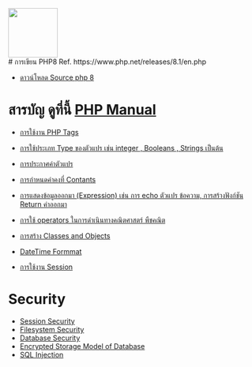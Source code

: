 <img src="https://www.php.net/images/logos/new-php-logo.svg"  width="100">
<br/>
# การเขียน PHP8 Ref. https://www.php.net/releases/8.1/en.php

* <a href="https://downloads.php.net/~pierrick/"> ดาวน์โหลด Source php 8<a/>

# สารบัญ  ดูที่นี้ <a href="https://www.php.net/manual/en/"> PHP Manual </a>
* <a href="https://www.php.net/manual/en/language.basic-syntax.phptags.php"> การใช้งาน PHP Tags </a> 
* <a href="https://www.php.net/manual/en/language.types.php"> การใช้ประเภท Type ของตัวแปร เช่น integer , Booleans , Strings  เป็นต้น  </a> 

* <a href="https://www.php.net/manual/en/language.variables.basics.php"> การประกาศค่าตัวแปร </a> 
* <a href="https://www.php.net/manual/en/language.constants.php"> การกำหนดค่าคงที่ Contants </a> 
* <a href="https://www.php.net/manual/en/language.expressions.php"> การแสดงข้อมูลออกมา (Expression) เช่น การ echo ตัวแปร ข้อความ, การสร้างฟังก์ชัน Return ค่าออกมา </a> 
* <a href="https://www.php.net/manual/en/language.operators.php"> การใช้ operators ในการดำเนินทางคณิตศาสตร์ พืชคณิต </a> 
* <a href="https://www.php.net/manual/en/language.oop5.basic.php"> การสร้าง Classes and Objects  </a> 
* <a href="https://www.php.net/manual/en/class.datetime.php"> DateTime Formmat </a> 
* <a href="https://www.php.net/manual/en/session.examples.basic.php"> การใช้งาน Session </a>  

# Security
* <a href="https://www.php.net/manual/en/book.session.php"> Session Security </a> 
* <a href="https://www.php.net/manual/en/security.filesystem.php"> Filesystem Security </a> 
* <a href="https://www.php.net/manual/en/security.database.php"> Database Security </a> 
* <a href="https://www.php.net/manual/en/security.database.storage.php"> Encrypted Storage Model of  Database </a> 
* <a href="https://www.php.net/manual/en/security.database.sql-injection.php"> SQL Injection  </a> 










